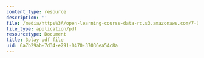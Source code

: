 ```yaml
---
content_type: resource
description: ''
file: /media/https%3A/open-learning-course-data-rc.s3.amazonaws.com/7-01sc-fundamentals-of-biology-fall-2011/6a7b29ab7d34e291047037036ea54c8a_CdAgzk5tQhs.pdf
file_type: application/pdf
resourcetype: Document
title: 3play pdf file
uid: 6a7b29ab-7d34-e291-0470-37036ea54c8a
---
```

